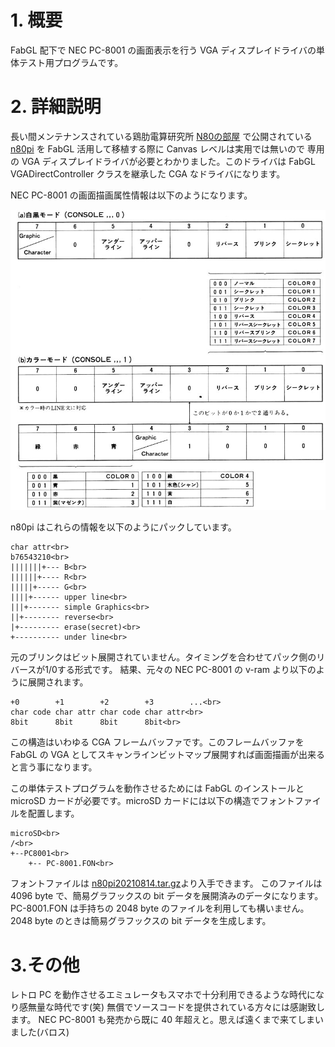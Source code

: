 # 1. 概要

FabGL 配下で NEC PC-8001 の画面表示を行う VGA ディスプレイドライバの単体テスト用プログラムです。

# 2. 詳細説明

長い間メンテナンスされている鶏肋電算研究所 [N80の部屋](http://home1.catvmics.ne.jp/~kanemoto/n80/index.html) で公開されている
[n80pi](http://home1.catvmics.ne.jp/~kanemoto/dist/n80pi20210814.tar.gz) を FabGL 活用して移植する際に Canvas レベルは実用では無いので
専用の VGA ディスプレイドライバが必要とわかりました。このドライバは FabGL VGADirectController クラスを継承した CGA なドライバになります。

NEC PC-8001 の画面描画属性情報は以下のようになります。

![描画属性](/img/描画属性.jpg)

n80pi はこれらの情報を以下のようにパックしています。

    char attr<br>
    b76543210<br>
    |||||||+--- B<br>
    ||||||+---- R<br>
    |||||+----- G<br>
    ||||+------ upper line<br>
    |||+------- simple Graphics<br>
    ||+-------- reverse<br>
    |+--------- erase(secret)<br>
    +---------- under line<br>

元のブリンクはビット展開されていません。タイミングを合わせてパック側のリバースが1/0する形式です。
結果、元々の NEC PC-8001 の v-ram より以下のように展開されます。

    +0        +1        +2        +3        ...<br>
    char code char attr char code char attr<br>
    8bit      8bit      8bit      8bit<br>

この構造はいわゆる CGA フレームバッファです。このフレームバッファを FabGL の VGA としてスキャンラインビットマップ展開すれば画面描画が出来ると言う事になります。

この単体テストプログラムを動作させるためには FabGL のインストールと microSD カードが必要です。microSD カードには以下の構造でフォントファイルを配置します。

    microSD<br>
    /<br>
    +--PC8001<br>
        +-- PC-8001.FON<br>

フォントファイルは [n80pi20210814.tar.gz](http://home1.catvmics.ne.jp/~kanemoto/dist/n80pi20210814.tar.gz)より入手できます。
このファイルは 4096 byte で、簡易グラフックスの bit データを展開済みのデータになります。
PC-8001.FON は手持ちの 2048 byte のファイルを利用しても構いません。2048 byte のときは簡易グラフックスの bit データを生成します。

# 3.その他

レトロ PC を動作させるエミュレータもスマホで十分利用できるような時代になり感無量な時代です(笑) 無償でソースコードを提供されている方々には感謝致します。
NEC PC-8001 も発売から既に 40 年超えと。思えば遠くまで来てしまいました(バロス)
